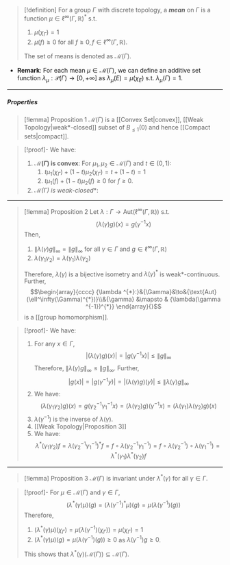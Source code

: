 > [!definition]
> For a group $\Gamma$ with discrete topology, a ***mean*** on $\Gamma$ is a function $\mu\in \ell^\infty(\Gamma,\mathbb{R})^{*}$ s.t.
> 1. $\mu(\chi_{\Gamma})=1$
> 2. $\mu(f)\geq 0$ for all $f\geq 0,f\in\ell^\infty(\Gamma,\mathbb{R})$.
> 
> The set of means is denoted as $\mathcal{M}(\Gamma)$.
- **Remark**: For each mean $\mu\in\mathcal{M}(\Gamma)$, we can define an additive set function $\lambda_{\mu}:\mathcal{P}(\Gamma)\to[0,+\infty]$ as $\lambda_{\mu}(E)=\mu(\chi_{E})$ s.t. $\lambda_{\mu}(\Gamma)=1$.
---
##### Properties
> [!lemma] Proposition 1
> $\mathcal{M}(\Gamma)$ is a [[Convex Set|convex]], [[Weak Topology|weak*-closed]] subset of $B_{\leq 1}(0)$ and hence [[Compact sets|compact]]. 

> [!proof]-
> We have:
> 1. **$\mathcal{M}(\Gamma)$ is convex**:
>    For $\mu_{1},\mu_{2}\in \mathcal{M}(\Gamma)$ and $t\in(0,1)$:
>    1. $t\mu_{1}(\chi_{\Gamma})+(1-t)\mu_{2}(\chi_{\Gamma})=t+(1-t)=1$
>    2. $t\mu_{1}(f)+(1-t)\mu_{2}(f)\geq 0$ for $f\geq 0$.
> 2. **$\mathcal{M}(\Gamma)$ is weak*-closed**:
---
> [!lemma] Proposition 2
> Let $\lambda:\Gamma\to \text{Aut}(\ell^\infty(\Gamma,\mathbb{R}))$ s.t. $$(\lambda(\gamma)g)(x)=g(\gamma ^{-1}x)$$Then, 
> 1. $\left\| \lambda(\gamma)g \right\|_{\infty}=\left\| g \right\|_{\infty}$ for all $\gamma\in \Gamma$ and $g\in \ell^\infty(\Gamma,\mathbb{R})$
> 2. $\lambda(\gamma_{1}\gamma_{2})=\lambda(\gamma_{1})\lambda(\gamma_{2})$
> 
> Therefore, $\lambda(\gamma)$ is a bijective isometry and $\lambda(\gamma)^{*}$ is weak\*-continuous. Further, $$\begin{array}{cccc} {\lambda ^{*}:}&{\Gamma}&\to&{\text{Aut}(\ell^\infty(\Gamma)^{*})}\\&{\gamma} &\mapsto & {\lambda(\gamma ^{-1})^{*}} \end{array}{}$$is a [[group homomorphism]].

> [!proof]-
> We have: 
> 1. For any $x\in \Gamma$,$$\left| (\lambda(\gamma)g)(x) \right| =\left| g(\gamma ^{-1}x) \right| \leq \left\| g \right\| _{\infty}$$Therefore, $\left\| \lambda(\gamma)g \right\|_{\infty}\leq \left\| g \right\|_{\infty}$. Further, $$\left| g(x) \right| =\left| g(\gamma ^{-1}y) \right| =\left| (\lambda(\gamma)g)(y) \right|\leq \left\| \lambda(\gamma)g \right\| _{\infty} $$
> 2. We have: $$(\lambda(\gamma_{1}\gamma_{2})g)(x)=g(\gamma_{2}^{-1}\gamma_{1}^{-1}x)=(\lambda(\gamma_{2})g)(\gamma ^{-1}x)=(\lambda(\gamma_{1})\lambda(\gamma_{2})g)(x)$$
> 3. $\lambda(\gamma ^{-1})$ is the inverse of $\lambda(\gamma)$. 
> 4. [[Weak Topology|Proposition 3]]
> 5. We have: $$\lambda ^{*}(\gamma_{1}\gamma_{2})f=\lambda(\gamma_{2}^{-1}\gamma_{1}^{-1})^{*}f=f\circ \lambda(\gamma_{2}^{-1}\gamma_{1}^{-1})=f\circ \lambda(\gamma_{2}^{-1})\circ \lambda(\gamma_{1}^{-1})=\lambda ^{*}(\gamma_{1})\lambda ^{*}(\gamma_{2})f$$
---
> [!lemma] Proposition 3
> $\mathcal{M}(\Gamma)$ is invariant under $\lambda ^{*}(\gamma)$ for all $\gamma\in \Gamma$.

> [!proof]-
> For $\mu\in \mathcal{M}(\Gamma)$ and $\gamma\in \Gamma$, $$(\lambda ^{*}(\gamma)\mu)(g)=(\lambda(\gamma ^{-1})^{*}\mu)(g)=\mu (\lambda(\gamma ^{-1})(g))$$Therefore,
> 1. $(\lambda ^{*}(\gamma)\mu)(\chi_{\Gamma})=\mu(\lambda(\gamma ^{-1})(\chi_{\Gamma}))=\mu(\chi_{\Gamma})=1$
> 2. $(\lambda ^{*}(\gamma)\mu)(g)=\mu(\lambda(\gamma ^{-1})(g))\geq 0$ as $\lambda(\gamma^{-1})g\geq 0$. 
> 
> This shows that $\lambda ^{*}(\gamma)(\mathcal{M}(\Gamma))\subseteq \mathcal{M}(\Gamma)$.
